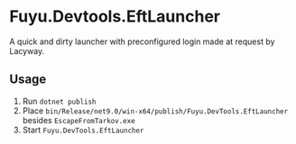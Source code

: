 # Fuyu.Devtools.EftLauncher

A quick and dirty launcher with preconfigured login made at request by Lacyway.

## Usage

1. Run `dotnet publish`
2. Place `bin/Release/net9.0/win-x64/publish/Fuyu.DevTools.EftLauncher` besides `EscapeFromTarkov.exe`
3. Start `Fuyu.DevTools.EftLauncher`
